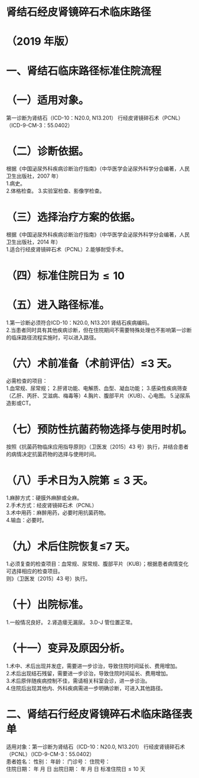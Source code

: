 # 肾结石经皮肾镜碎石术临床路径  
# （2019 年版）  
# 一、肾结石临床路径标准住院流程  
# （一）适用对象。  
第一诊断为肾结石（ICD-10：N20.0, N13.201） 行经皮肾镜碎石术（PCNL）（ICD-9-CM-3：55.0402）  
# （二）诊断依据。  
根据《中国泌尿外科疾病诊断治疗指南》（中华医学会泌尿外科学分会编著，人民卫生出版社，2007 年）  
1.病史。  
2.体格检查。 3.实验室检查、影像学检查。  
# （三）选择治疗方案的依据。  
根据《中国泌尿外科疾病诊断治疗指南》（中华医学会泌尿外科学分会编著，人民卫生出版社，2014 年）  
1.适合行经皮肾镜碎石术（PCNL）2.能够耐受手术。  
# （四）标准住院日为${\leqslant}10$  
# （五）进入路径标准。  
1.第一诊断必须符合ICD-10：N20.0, N13.201 肾结石疾病编码。  
2.当患者同时具有其他疾病诊断，但在住院期间不需要特殊处理也不影响第一诊断的临床路径流程实施时，可以进入路径。  
# （六）术前准备（术前评估）≤3 天。  
必需检查的项目：  
1.血常规、尿常规； 2.肝肾功能、电解质、血型、凝血功能； 3.感染性疾病筛查（乙肝、丙肝、艾滋病、梅毒等）4.胸片、腹部平片（KUB）、心电图。 5.泌尿系造影或CT。  
# （七）预防性抗菌药物选择与使用时机。  
按照《抗菌药物临床应用指导原则》（卫医发〔2015〕43 号）执行，并结合患者的病情决定抗菌药物的选择与使用时间。  
# （八）手术日为入院第$\leqslant\pmb{3}$ 天。  
1.麻醉方式：硬膜外麻醉或全麻。  
2.手术方式：经皮肾镜碎石术（PCNL）  
3.术中用药：麻醉用药，必要时用抗菌药物。  
4.输血：必要时。  
# （九）术后住院恢复≤7 天。  
1.必须复查的检查项目：血常规、尿常规、腹部平片（KUB）；根据患者病情变化可选择相应的检查项目。  
则》（卫医发〔2015〕43 号）执行。  
# （十）出院标准。  
1.一般情况良好。  2.肾造瘘无漏尿。 3.D-J 管位置正常。  
# （十一）变异及原因分析。  
1.术中、术后出现并发症，需要进一步诊治，导致住院时间延长、费用增加。  
2.术后出现结石残留，需要进一步诊治，导致住院时间延长、费用增加。  
3.术后原伴随疾病控制不佳，需请相关科室会诊，进一步诊治。  
4.住院后出现其他内、外科疾病需进一步明确诊断，可进入其他路径。  
# 二、肾结石行经皮肾镜碎石术临床路径表单  
适用对象：第一诊断为肾结石（ICD-10：N20.0, N13.201） 行经皮肾镜碎石术（PCNL）（ICD-9-CM-3：55.0402）  
患者姓名：       性别：     年龄：     门诊号：        住院号：  
住院日期：    年  月  日     出院日期：    年  月  日   标准住院日${\leqslant}10$ 天  
